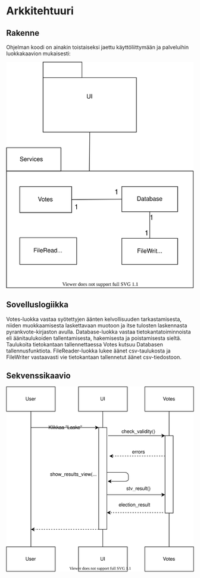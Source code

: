 # Arkkitehtuuri

## Rakenne

Ohjelman koodi on ainakin toistaiseksi jaettu käyttöliittymään ja palveluihin luokkakaavion mukaisesti:

![luokkakaavio](https://github.com/emigination/ot-harjoitustyo/blob/main/harjoitustyo/dokumentaatio/luokkakaavio.svg)

## Sovelluslogiikka

Votes-luokka vastaa syötettyjen äänten kelvollisuuden tarkastamisesta, niiden muokkaamisesta laskettavaan muotoon ja itse tulosten laskennasta pyrankvote-kirjaston avulla. Database-luokka vastaa tietokantatoiminnoista eli äänitaulukoiden tallentamisesta, hakemisesta ja poistamisesta sieltä. Taulukoita tietokantaan tallennettaessa Votes kutsuu Databasen tallennusfunktiota. FileReader-luokka lukee äänet csv-taulukosta ja FileWriter vastaavasti vie tietokantaan tallennetut äänet csv-tiedostoon.

## Sekvenssikaavio

![sekvenssikaavio](https://github.com/emigination/ot-harjoitustyo/blob/main/harjoitustyo/dokumentaatio/sekvenssikaavio.svg)
